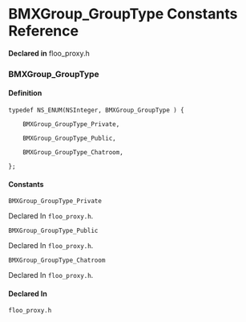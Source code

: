 # BMXGroup_GroupType Constants Reference

  **Declared in** floo_proxy.h  

### BMXGroup_GroupType

#### Definition
    typedef NS_ENUM(NSInteger, BMXGroup_GroupType ) {   
        
        BMXGroup_GroupType_Private,
        
        BMXGroup_GroupType_Public,
        
        BMXGroup_GroupType_Chatroom,
        
    };

#### Constants

<a name="" title="BMXGroup_GroupType_Private"></a><code>BMXGroup_GroupType_Private</code>

   Declared In `floo_proxy.h`.

<a name="" title="BMXGroup_GroupType_Public"></a><code>BMXGroup_GroupType_Public</code>

   Declared In `floo_proxy.h`.

<a name="" title="BMXGroup_GroupType_Chatroom"></a><code>BMXGroup_GroupType_Chatroom</code>

   Declared In `floo_proxy.h`.

#### Declared In
`floo_proxy.h`

